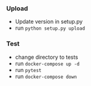 ### Upload
- Update version in setup.py
- run `python setup.py upload`

### Test
- change directory to tests
- run `docker-compose up -d`
- run `pytest`
- run `docker-compose down`
